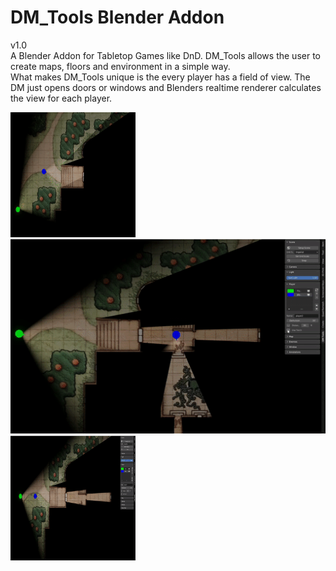# DM_Tools Blender Addon
v1.0 <br/>
A Blender Addon for Tabletop Games like DnD. DM_Tools allows the user to create maps, floors and environment in a simple way.  
What makes DM_Tools unique is the every player has a field of view. The DM just opens doors or windows and Blenders realtime renderer calculates the view for each player.

<img src="/doc/field_of_view.gif" width="200" height="200"> ![biggif_example](/doc/walk_distance.gif) <img src="/doc/day_night.gif" width="200" height="200">
